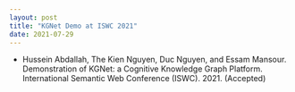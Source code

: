 ```yaml
---
layout: post
title: "KGNet Demo at ISWC 2021"
date: 2021-07-29
---
```


- Hussein Abdallah, The Kien Nguyen, Duc Nguyen, and Essam Mansour. Demonstration of KGNet: a Cognitive Knowledge Graph Platform. International Semantic Web Conference (ISWC). 2021. (Accepted)
